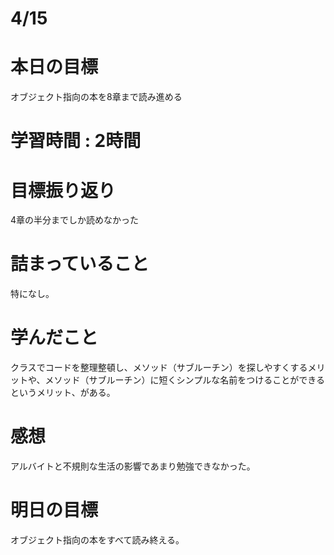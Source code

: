 # 4/15
# 本日の目標
オブジェクト指向の本を8章まで読み進める
# 学習時間 : 2時間
# 目標振り返り
4章の半分までしか読めなかった
# 詰まっていること
特になし。
# 学んだこと
クラスでコードを整理整頓し、メソッド（サブルーチン）を探しやすくするメリットや、メソッド（サブルーチン）に短くシンプルな名前をつけることができるというメリット、がある。
# 感想
アルバイトと不規則な生活の影響であまり勉強できなかった。
# 明日の目標
オブジェクト指向の本をすべて読み終える。
